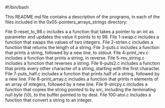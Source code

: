 #!/bin/bash

This README.md file contains a description of the programs, in each of the files included in the 0x05-pointers_arrays_strings directory:

File 0-reset_to_98.c includes a a function that takes a pointer to an int as parameter and updates the value it points to to 98.
File 1-swap.c includes a function that swaps the values of two integers.
File 2-strlen.c includes a function that returns the length of a string.
File 3-puts.c includes a function that prints a string, followed by a new line, to stdout.
File 4-print_rev.c includes a function that prints a string, in reverse.
File 5-rev_string.c includes a function that reverses a string.
File 6-puts2.c includes a function that prints every other character of a string, starting with the first character.
File 7-puts_half.c includes a function that prints half of a string, followed by a new line.
File 8-print_array.c includes  a function that prints n elements of an array of integers, followed by a new line.
File 9-strcpy.c includes a function that copies the string pointed to by src, including the terminating null byte (\0), to the buffer pointed to by dest.
File 100-atoi.c includes a  function that convert a string to an integer.

